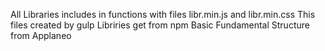 All Libraries includes in functions with files libr.min.js and libr.min.css
This files created by gulp
Libriries get from npm
Basic Fundamental Structure from Applaneo
